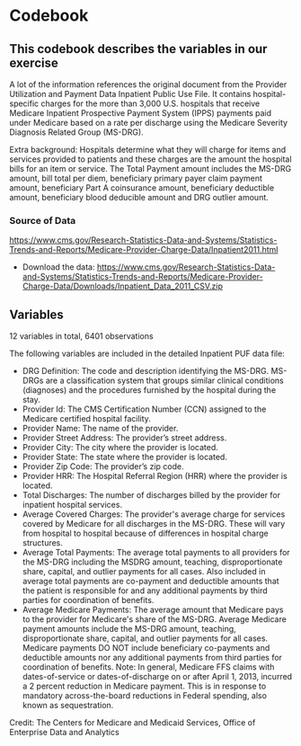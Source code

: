 # Codebook
## This codebook describes the variables in our exercise
A lot of the information references the original document from the Provider Utilization and Payment Data Inpatient Public Use File. It contains hospital-specific charges for the more than 3,000 U.S. hospitals that receive Medicare Inpatient Prospective Payment System (IPPS) payments paid under Medicare based on a rate per discharge using the Medicare Severity Diagnosis Related Group (MS-DRG).

Extra background: Hospitals determine what they will charge for items and services provided to patients and these charges are the amount the hospital bills for an item or service. The Total Payment amount includes the MS-DRG amount, bill total per diem, beneficiary primary payer claim payment amount, beneficiary Part A coinsurance amount, beneficiary deductible amount, beneficiary blood deducible amount and DRG outlier amount.

### Source of Data
https://www.cms.gov/Research-Statistics-Data-and-Systems/Statistics-Trends-and-Reports/Medicare-Provider-Charge-Data/Inpatient2011.html

- Download the data: https://www.cms.gov/Research-Statistics-Data-and-Systems/Statistics-Trends-and-Reports/Medicare-Provider-Charge-Data/Downloads/Inpatient_Data_2011_CSV.zip

## Variables
12 variables in total, 6401 observations

The following variables are included in the detailed Inpatient PUF data file:
- DRG Definition: The code and description identifying the MS-DRG. MS-DRGs are a classification system that groups similar clinical conditions (diagnoses) and the procedures furnished by the hospital during the stay.
- Provider Id: The CMS Certification Number (CCN) assigned to the Medicare certified hospital facility.
- Provider Name: The name of the provider.
- Provider Street Address: The provider’s street address.
- Provider City: The city where the provider is located.
- Provider State: The state where the provider is located.
- Provider Zip Code: The provider’s zip code.
- Provider HRR: The Hospital Referral Region (HRR) where the provider is located.
- Total Discharges: The number of discharges billed by the provider for inpatient hospital services.
- Average Covered Charges: The provider's average charge for services covered by Medicare for all discharges in the MS-DRG. These will vary from hospital to hospital because of differences in hospital charge structures.
- Average Total Payments: The average total payments to all providers for the MS-DRG including the MSDRG amount, teaching, disproportionate share, capital, and outlier payments for all cases. Also included in average total payments are co-payment and deductible amounts that the patient is responsible for and any additional payments by third parties for coordination of benefits. 
- Average Medicare Payments: The average amount that Medicare pays to the provider for Medicare's share of the MS-DRG. Average Medicare payment amounts include the MS-DRG amount, teaching, disproportionate share, capital, and outlier payments for all cases. Medicare payments DO NOT include beneficiary co-payments and deductible amounts nor any additional payments from third parties for coordination of benefits. Note: In general, Medicare FFS claims with dates-of-service or dates-of-discharge on or after April 1, 2013, incurred a 2 percent reduction in Medicare payment. This is in response to mandatory across-the-board reductions in Federal spending, also known as
sequestration.

Credit: The Centers for Medicare and Medicaid Services, Office of Enterprise Data and Analytics